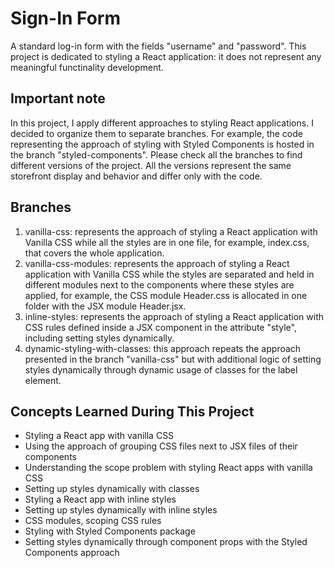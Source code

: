# Sign-In Form

A standard log-in form with the fields "username" and "password". This project is dedicated to styling a React application: it does not represent any meaningful functinality development.

## Important note

In this project, I apply different approaches to styling React applications. I decided to organize them to separate branches. For example, the code representing the approach of styling with Styled Components is hosted in the branch "styled-components". Please check all the branches to find different versions of the project. All the versions represent the same storefront display and behavior and differ only with the code.

## Branches

1. vanilla-css: represents the approach of styling a React application with Vanilla CSS while all the styles are in one file, for example, index.css, that covers the whole application.
2. vanilla-css-modules: represents the approach of styling a React application with Vanilla CSS while the styles are separated and held in different modules next to the components where these styles are applied, for example, the CSS module Header.css is allocated in one folder with the JSX module Header.jsx.
3. inline-styles: represents the approach of styling a React application with CSS rules defined inside a JSX component in the attribute "style", including setting styles dynamically.
4. dynamic-styling-with-classes: this approach repeats the approach presented in the branch "vanilla-css" but with additional logic of setting styles dynamically through dynamic usage of classes for the label element.

## Concepts Learned During This Project

- Styling a React app with vanilla CSS
- Using the approach of grouping CSS files next to JSX files of their components
- Understanding the scope problem with styling React apps with vanilla CSS
- Setting up styles dynamically with classes
- Styling a React app with inline styles
- Setting up styles dynamically with inline styles
- CSS modules, scoping CSS rules
- Styling with Styled Components package
- Setting styles dynamically through component props with the Styled Components approach
